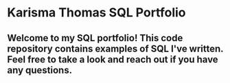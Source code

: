 # Karisma Thomas SQL Portfolio

## Welcome to my SQL portfolio! This code repository contains examples of SQL I've written. Feel free to take a look and reach out if you have any questions.
